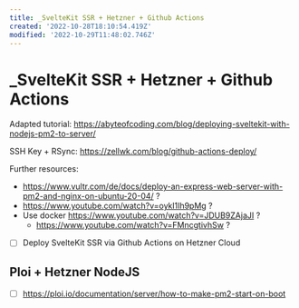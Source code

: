 ```yaml
---
title: _SvelteKit SSR + Hetzner + Github Actions
created: '2022-10-28T18:10:54.419Z'
modified: '2022-10-29T11:48:02.746Z'
---
```


# _SvelteKit SSR + Hetzner + Github Actions

Adapted tutorial:
https://abyteofcoding.com/blog/deploying-sveltekit-with-nodejs-pm2-to-server/

SSH Key + RSync:
https://zellwk.com/blog/github-actions-deploy/

Further resources:
- https://www.vultr.com/de/docs/deploy-an-express-web-server-with-pm2-and-nginx-on-ubuntu-20-04/ ?
- https://www.youtube.com/watch?v=oykl1Ih9pMg ?
- Use docker https://www.youtube.com/watch?v=JDUB9ZAjaJI ?
  - https://www.youtube.com/watch?v=FMncgtivhSw ?

- [ ] Deploy SvelteKit SSR via Github Actions on Hetzner Cloud

## Ploi + Hetzner NodeJS
- [ ] https://ploi.io/documentation/server/how-to-make-pm2-start-on-boot

